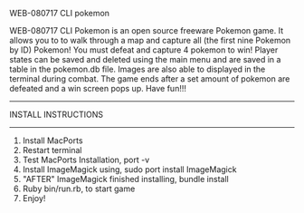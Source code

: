 WEB-080717 CLI pokemon

WEB-080717 CLI Pokemon is an open source freeware Pokemon game. It allows you to to walk through a map and capture all (the first nine Pokemon by ID) Pokemon! You must defeat and capture 4 pokemon to win! Player states can be saved and deleted using the main menu and are saved in a table in the pokemon.db file. Images are also able to displayed in the terminal during combat. The game ends after a set amount of pokemon are defeated and a win screen pops up. Have fun!!!

**********************

INSTALL INSTRUCTIONS
**********************

1. Install MacPorts
2. Restart terminal
3. Test MacPorts Installation, port -v
4. Install ImageMagick using, sudo port install ImageMagick
5. "AFTER" ImageMagick finished installing, bundle install
6. Ruby bin/run.rb, to start game
7. Enjoy!
